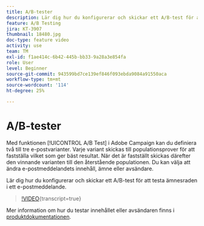```yaml
---
title: A/B-tester
description: Lär dig hur du konfigurerar och skickar ett A/B-test för att testa ämnesraden i ett e-postmeddelande.
feature: A/B Testing
jira: KT-3907
thumbnail: 18480.jpg
doc-type: feature video
activity: use
team: TM
exl-id: f1ae414c-6b42-445b-bb33-9a28a3e854fa
role: User
level: Beginner
source-git-commit: 943599bd7ce139ef846f093ebda9084a91550aca
workflow-type: tm+mt
source-wordcount: '114'
ht-degree: 25%

---
```


# A/B-tester

Med funktionen [!UICONTROL A/B Test] i Adobe Campaign kan du definiera två till tre e-postvarianter. Varje variant skickas till populationsprover för att fastställa vilket som ger bäst resultat. När det är fastställt skickas därefter den vinnande varianten till den återstående populationen. Du kan välja att ändra e-postmeddelandets innehåll, ämne eller avsändare.

Lär dig hur du konfigurerar och skickar ett A/B-test för att testa ämnesraden i ett e-postmeddelande.

>[!VIDEO](https://video.tv.adobe.com/v/18480?learn=on){transcript=true}

Mer information om hur du testar innehållet eller avsändaren finns i [produktdokumentationen](https://experienceleague.adobe.com/docs/campaign-standard/using/communication-channels/email-messages/designing-an-a-b-test-email.html?lang=sv-SE).
